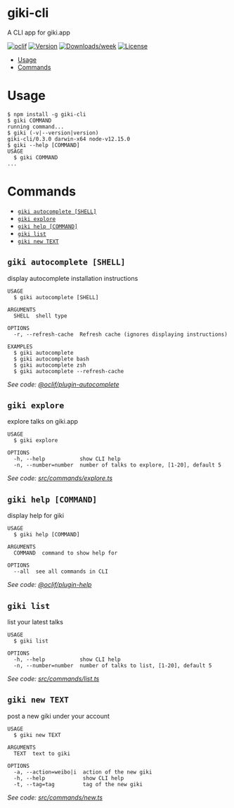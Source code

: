 giki-cli
========

A CLI app for giki.app

[![oclif](https://img.shields.io/badge/cli-oclif-brightgreen.svg)](https://oclif.io)
[![Version](https://img.shields.io/npm/v/giki-cli.svg)](https://npmjs.org/package/giki-cli)
[![Downloads/week](https://img.shields.io/npm/dw/giki-cli.svg)](https://npmjs.org/package/giki-cli)
[![License](https://img.shields.io/npm/l/giki-cli.svg)](https://github.com/jwenjian/giki-cli/blob/master/package.json)

<!-- toc -->
* [Usage](#usage)
* [Commands](#commands)
<!-- tocstop -->
# Usage
<!-- usage -->
```sh-session
$ npm install -g giki-cli
$ giki COMMAND
running command...
$ giki (-v|--version|version)
giki-cli/0.3.0 darwin-x64 node-v12.15.0
$ giki --help [COMMAND]
USAGE
  $ giki COMMAND
...
```
<!-- usagestop -->
# Commands
<!-- commands -->
* [`giki autocomplete [SHELL]`](#giki-autocomplete-shell)
* [`giki explore`](#giki-explore)
* [`giki help [COMMAND]`](#giki-help-command)
* [`giki list`](#giki-list)
* [`giki new TEXT`](#giki-new-text)

## `giki autocomplete [SHELL]`

display autocomplete installation instructions

```
USAGE
  $ giki autocomplete [SHELL]

ARGUMENTS
  SHELL  shell type

OPTIONS
  -r, --refresh-cache  Refresh cache (ignores displaying instructions)

EXAMPLES
  $ giki autocomplete
  $ giki autocomplete bash
  $ giki autocomplete zsh
  $ giki autocomplete --refresh-cache
```

_See code: [@oclif/plugin-autocomplete](https://github.com/oclif/plugin-autocomplete/blob/v0.2.0/src/commands/autocomplete/index.ts)_

## `giki explore`

explore talks on giki.app

```
USAGE
  $ giki explore

OPTIONS
  -h, --help           show CLI help
  -n, --number=number  number of talks to explore, [1-20], default 5
```

_See code: [src/commands/explore.ts](https://github.com/jwenjian/giki-cli/blob/v0.3.0/src/commands/explore.ts)_

## `giki help [COMMAND]`

display help for giki

```
USAGE
  $ giki help [COMMAND]

ARGUMENTS
  COMMAND  command to show help for

OPTIONS
  --all  see all commands in CLI
```

_See code: [@oclif/plugin-help](https://github.com/oclif/plugin-help/blob/v3.1.0/src/commands/help.ts)_

## `giki list`

list your latest talks

```
USAGE
  $ giki list

OPTIONS
  -h, --help           show CLI help
  -n, --number=number  number of talks to list, [1-20], default 5
```

_See code: [src/commands/list.ts](https://github.com/jwenjian/giki-cli/blob/v0.3.0/src/commands/list.ts)_

## `giki new TEXT`

post a new giki under your account

```
USAGE
  $ giki new TEXT

ARGUMENTS
  TEXT  text to giki

OPTIONS
  -a, --action=weibo|i  action of the new giki
  -h, --help            show CLI help
  -t, --tag=tag         tag of the new giki
```

_See code: [src/commands/new.ts](https://github.com/jwenjian/giki-cli/blob/v0.3.0/src/commands/new.ts)_
<!-- commandsstop -->

